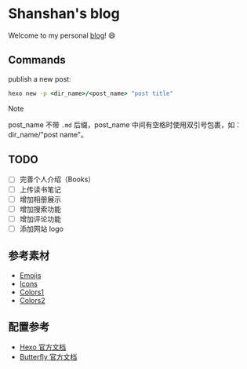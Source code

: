 # Shanshan's blog

Welcome to my personal [<u>blog</u>](https://shen-shanshan.github.io/)! :smile:

## Commands

publish a new post:

```cmd
hexo new -p <dir_name>/<post_name> "post title"
```

> [!NOTE]
> post_name 不带 `.md` 后缀，post_name 中间有空格时使用双引号包裹，如：dir_name/"post name"。

## TODO

- [ ] 完善个人介绍（Books）
- [ ] 上传读书笔记
- [ ] 增加相册展示
- [ ] 增加搜索功能
- [ ] 增加评论功能
- [ ] 添加网站 logo

## 参考素材

- [<u>Emojis</u>](https://www.emojiall.com/zh-hans/all-emojis)
- [<u>Icons</u>](https://fontawesome.com/icons?from=io)
- [<u>Colors1</u>](https://blog.csdn.net/u010403387/article/details/45392917)
- [<u>Colors2</u>](https://www.colordic.org/)

## 配置参考

- [<u>Hexo 官方文档</u>](https://hexo.io/docs/)
- [<u>Butterfly 官方文档</u>](https://butterfly.js.org/posts/21cfbf15/)

